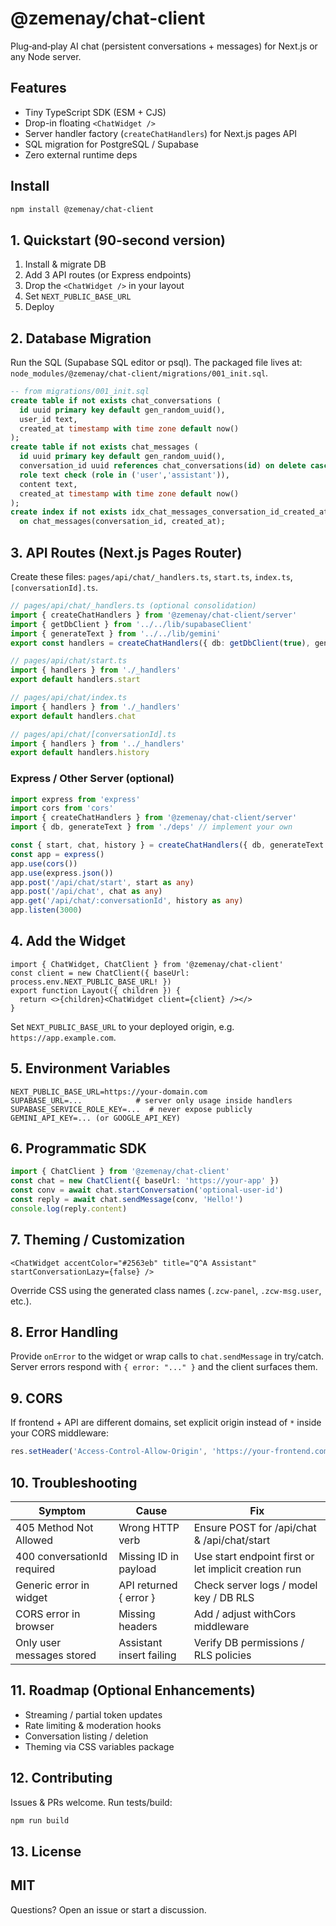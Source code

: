 # @zemenay/chat-client

Plug‑and‑play AI chat (persistent conversations + messages) for Next.js or any Node server.

## Features
- Tiny TypeScript SDK (ESM + CJS)
- Drop-in floating `<ChatWidget />`
- Server handler factory (`createChatHandlers`) for Next.js pages API
- SQL migration for PostgreSQL / Supabase
- Zero external runtime deps

## Install
```bash
npm install @zemenay/chat-client
```

## 1. Quickstart (90‑second version)
1. Install & migrate DB
2. Add 3 API routes (or Express endpoints)
3. Drop the `<ChatWidget />` in your layout
4. Set `NEXT_PUBLIC_BASE_URL`
5. Deploy

## 2. Database Migration
Run the SQL (Supabase SQL editor or psql). The packaged file lives at: `node_modules/@zemenay/chat-client/migrations/001_init.sql`.
```sql
-- from migrations/001_init.sql
create table if not exists chat_conversations (
  id uuid primary key default gen_random_uuid(),
  user_id text,
  created_at timestamp with time zone default now()
);
create table if not exists chat_messages (
  id uuid primary key default gen_random_uuid(),
  conversation_id uuid references chat_conversations(id) on delete cascade,
  role text check (role in ('user','assistant')),
  content text,
  created_at timestamp with time zone default now()
);
create index if not exists idx_chat_messages_conversation_id_created_at
  on chat_messages(conversation_id, created_at);
```
## 3. API Routes (Next.js Pages Router)
Create these files: `pages/api/chat/_handlers.ts`, `start.ts`, `index.ts`, `[conversationId].ts`.
```ts
// pages/api/chat/_handlers.ts (optional consolidation)
import { createChatHandlers } from '@zemenay/chat-client/server'
import { getDbClient } from '../../lib/supabaseClient'
import { generateText } from '../../lib/gemini'
export const handlers = createChatHandlers({ db: getDbClient(true), generateText })
```
```ts
// pages/api/chat/start.ts
import { handlers } from './_handlers'
export default handlers.start
```
```ts
// pages/api/chat/index.ts
import { handlers } from './_handlers'
export default handlers.chat
```
```ts
// pages/api/chat/[conversationId].ts
import { handlers } from '../_handlers'
export default handlers.history
```
### Express / Other Server (optional)
```ts
import express from 'express'
import cors from 'cors'
import { createChatHandlers } from '@zemenay/chat-client/server'
import { db, generateText } from './deps' // implement your own

const { start, chat, history } = createChatHandlers({ db, generateText })
const app = express()
app.use(cors())
app.use(express.json())
app.post('/api/chat/start', start as any)
app.post('/api/chat', chat as any)
app.get('/api/chat/:conversationId', history as any)
app.listen(3000)
```

## 4. Add the Widget
```tsx
import { ChatWidget, ChatClient } from '@zemenay/chat-client'
const client = new ChatClient({ baseUrl: process.env.NEXT_PUBLIC_BASE_URL! })
export function Layout({ children }) {
  return <>{children}<ChatWidget client={client} /></>
}
```

Set `NEXT_PUBLIC_BASE_URL` to your deployed origin, e.g. `https://app.example.com`.

## 5. Environment Variables
```
NEXT_PUBLIC_BASE_URL=https://your-domain.com
SUPABASE_URL=...            # server only usage inside handlers
SUPABASE_SERVICE_ROLE_KEY=...  # never expose publicly
GEMINI_API_KEY=... (or GOOGLE_API_KEY)
```

## 6. Programmatic SDK

```ts
import { ChatClient } from '@zemenay/chat-client'
const chat = new ChatClient({ baseUrl: 'https://your-app' })
const conv = await chat.startConversation('optional-user-id')
const reply = await chat.sendMessage(conv, 'Hello!')
console.log(reply.content)
```

## 7. Theming / Customization
`<ChatWidget accentColor="#2563eb" title="Q^A Assistant" startConversationLazy={false} />`

Override CSS using the generated class names (`.zcw-panel`, `.zcw-msg.user`, etc.).

## 8. Error Handling
Provide `onError` to the widget or wrap calls to `chat.sendMessage` in try/catch. Server errors respond with `{ error: "..." }` and the client surfaces them.

## 9. CORS
If frontend + API are different domains, set explicit origin instead of `*` inside your CORS middleware:
```ts
res.setHeader('Access-Control-Allow-Origin', 'https://your-frontend.com')
```

## 10. Troubleshooting
| Symptom | Cause | Fix |
|---------|-------|-----|
| 405 Method Not Allowed | Wrong HTTP verb | Ensure POST for /api/chat & /api/chat/start |
| 400 conversationId required | Missing ID in payload | Use start endpoint first or let implicit creation run |
| Generic error in widget | API returned { error } | Check server logs / model key / DB RLS |
| CORS error in browser | Missing headers | Add / adjust withCors middleware |
| Only user messages stored | Assistant insert failing | Verify DB permissions / RLS policies |

## 11. Roadmap (Optional Enhancements)
- Streaming / partial token updates
- Rate limiting & moderation hooks
- Conversation listing / deletion
- Theming via CSS variables package

## 12. Contributing
Issues & PRs welcome. Run tests/build:
```bash
npm run build
```

## 13. License
MIT
---
Questions? Open an issue or start a discussion.

